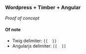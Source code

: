 ### Wordpress + Timber + Angular
*Proof of concept*

#### Of note
- Twig delimiter: `{{  }}`
- Angularjs delimiter: `[[  ]]`